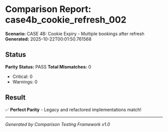 # Comparison Report: case4b_cookie_refresh_002
**Scenario:** CASE 4B: Cookie Expiry - Multiple bookings after refresh
**Generated:** 2025-10-22T00:01:50.761568

## Status
**Parity Status:** PASS
**Total Mismatches:** 0
  - Critical: 0
  - Warnings: 0

## Result
✅ **Perfect Parity** - Legacy and refactored implementations match!

---
*Generated by Comparison Testing Framework v1.0*
